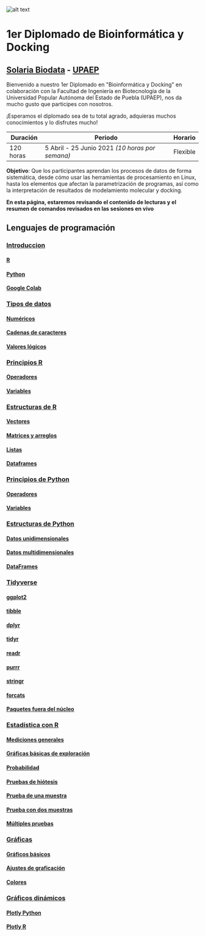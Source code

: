 ![alt text](https://solariabiodata.com.mx/images/solaria_banner.png "Soluciones de Siguiente Generación")
# 1er Diplomado de Bioinformática y Docking
## [Solaria Biodata](https://solariabiodata.com.mx/) - [UPAEP](https://upaep.mx/)

Bienvenido a nuestro 1er Diplomado en "Bioinformática y Docking" en colaboración con la Facultad de Ingeniería en Biotecnología de la Universidad Popular Autónoma del Estado de Puebla (UPAEP), nos da mucho gusto que participes con nosotros. 

¡Esperamos el diplomado sea de tu total agrado, adquieras muchos conocimientos y lo disfrutes mucho!

|Duración| Periodo | Horario |
|-|-|-|
| 120 horas | 5 Abril - 25 Junio 2021 _(10 horas por semana)_ | Flexible |


**Objetivo**: Que los participantes aprendan los procesos de datos de forma sistemática, desde cómo usar las herramientas de procesamiento en Linux, hasta los elementos que afectan la parametrización de programas, así como la interpretación de resultados de modelamiento molecular y docking.

**En esta página, estaremos revisando el contenido de lecturas y el resumen de comandos revisados en las sesiones en vivo**

## Lenguajes de programación

### [Introduccion](./introduccion)

#### [R](./introduccion#r)

#### [Python](./introduccion#python)

#### [Google Colab](./introduccion#google-colab)

### [Tipos de datos](./tiposDatos)

#### [Numéricos](./tiposDatos#numéricos)

#### [Cadenas de caracteres](./tiposDatos#cadenas-de-caracteres)

#### [Valores lógicos](./tiposDatos#valores-lógicos)

### [Principios R](./principiosR)

#### [Operadores](./principiosR#operadores)

#### [Variables](./principiosR#variables)

### [Estructuras de R](./estructurasR)

#### [Vectores](./testructurasR#vectores)

#### [Matrices y arreglos](./estructurasR#matrices-y-arreglos)

#### [Listas](./estructurasR#listas)

#### [Dataframes](./estructurasR#data-frames)

### [Principios de Python](./principiosPython)

#### [Operadores](./principiosPython#operadores)

#### [Variables](./principiosPython#variables)

### [Estructuras de Python](./estructurasPython)

#### [Datos unidimensionales](./testructurasPython#datos-unidimensionales)

#### [Datos multidimensionales](./estructurasPython#datos-multidimensionales)

#### [DataFrames](./estructurasPython#dataframes)

### [Tidyverse](./tidyverseR)

#### [ggplot2](./tidyverseR#ggplot2)

#### [tibble](./tidyverseR#tibble)

#### [dplyr](./tidyverseR#dplyr)

#### [tidyr](./tidyverseR#tidyr)

#### [readr](./tidyverseR#readr)

#### [purrr](./tidyverseR#purrr)

#### [stringr](./tidyverseR#stringr)

#### [forcats](./tidyverseR#forcats)

#### [Paquetes fuera del núcleo](./tidyverseR#paquetes-fuera-del-núcleo)

### [Estadística con R](./estadisticaR)

#### [Mediciones generales](./estadisticaR#mediciones-generales)

#### [Gráficas básicas de exploración](./estadisticaR#gráficas-basicas-de-exploración)

#### [Probabilidad](./estadisticaR#probabilidad)

#### [Pruebas de hiótesis](./estadisticaR#pruebas-de-hipótesis)

#### [Prueba de una muestra](./estadisticaR#prueba-de-una-muestra)

#### [Prueba con dos muestras](./estadisticaR#prueba-con-dos-muestras)

#### [Múltiples pruebas](./estadisticaR#múltiples-pruebas)

### [Gráficas](./plottingR)

#### [Gráficos básicos](./plottingR#gráficas-básicas)

#### [Ajustes de graficación](./plottingR#ajustes-generales-de-graficación)

#### [Colores](./plottingR#colores)

### [Gráficos dinámicos](./plotly)

#### [Plotly Python](./plotly#python)

#### [Plotly R](./plotly#r)


